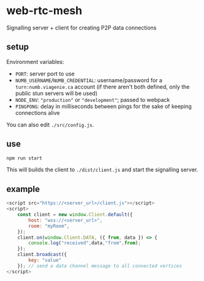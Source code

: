 # web-rtc-mesh

Signalling server + client for creating P2P data connections

## setup

Environment variables:

- `PORT`: server port to use
- `NUMB_USERNAME`/`NUMB_CREDENTIAL`: username/password for a `turn:numb.viagenie.ca` account (if there aren't both defined, only the public stun servers will be used)
- `NODE_ENV`: `"production"` or `"development"`; passed to webpack
- `PINGPONG`: delay in milliseconds between pings for the sake of keeping connections alive

You can also edit `./src/config.js`.

## use

```sh
npm run start
```

This will builds the client to `./dist/client.js` and start the signalling server.

## example

```js
<script src="https://<server_url>/client.js"></script>
<script>
	const client = new window.Client.default({
		host: "wss://<server_url>",
		room: "myRoom",
	});
	client.on(window.Client.DATA, ({ from, data }) => {
		console.log("received",data,"from",from);
	});
	client.broadcast({
		key: "value"
	}); // send a data channel message to all connected vertices
</script>
```
